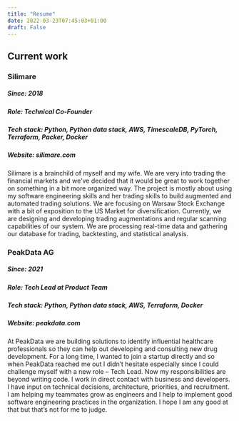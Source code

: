```yaml
---
title: "Resume"
date: 2022-03-23T07:45:03+01:00
draft: False
---
```


## Current work
### Silimare
##### Since: 2018
##### Role: Technical Co-Founder
##### Tech stack: Python, Python data stack, AWS, TimescaleDB, PyTorch, Terraform, Packer, Docker
##### Website: silimare.com

Silimare is a brainchild of myself and my wife. We are very into trading the financial markets and we’ve decided that it
would be great to work together on something in a bit more organized way. The project is mostly about using my software
engineering skills and her trading skills to build augmented and automated trading solutions. We are focusing on
Warsaw Stock Exchange with a bit of exposition to the US Market for diversification. Currently, we are designing and
developing trading augmentations and regular scanning capabilities of our system. We are processing real-time data and
gathering our database for trading, backtesting, and statistical analysis.

### PeakData AG
##### Since: 2021
##### Role: Tech Lead at Product Team
##### Tech stack: Python, Python data stack, AWS, Terraform, Docker
##### Website: peakdata.com

At PeakData we are building solutions to identify influential healthcare professionals so they can help out developing
and consulting new drug development. For a long time, I wanted to join a startup directly and so when PeakData reached
me out I didn’t hesitate especially since I could challenge myself with a new role – Tech Lead. Now my responsibilities
are beyond writing code. I work in direct contact with business and developers. I have input on technical decisions,
architecture, priorities, and recruitment. I am helping my teammates grow as engineers and I help to implement good
software engineering practices in the organization. I hope I am any good at that but that’s not for me to judge.

